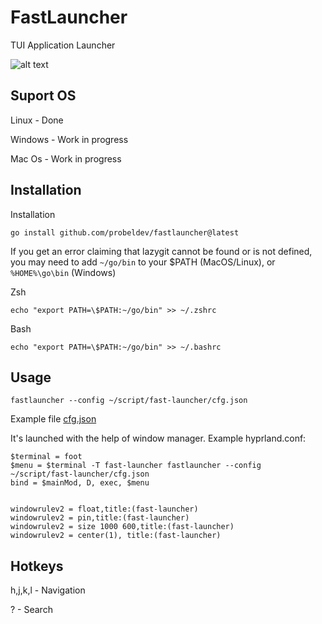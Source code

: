 # FastLauncher

TUI Application Launcher

![alt text](https://github.com/probeldev/fastlauncher/blob/main/screenshots/main.png?raw=true)

## Suport OS

Linux - Done

Windows - Work in progress

Mac Os - Work in progress

## Installation


Installation

    go install github.com/probeldev/fastlauncher@latest     


If you get an error claiming that lazygit cannot be found or is not defined, you
may need to add `~/go/bin` to your $PATH (MacOS/Linux), or `%HOME%\go\bin`
(Windows)

Zsh

    echo "export PATH=\$PATH:~/go/bin" >> ~/.zshrc

Bash

    echo "export PATH=\$PATH:~/go/bin" >> ~/.bashrc


## Usage 

    fastlauncher --config ~/script/fast-launcher/cfg.json

Example file [cfg.json](https://github.com/probeldev/fastlauncher/blob/main/cfg.json) 

It's launched with the help of window manager. Example hyprland.conf:
    
    $terminal = foot
    $menu = $terminal -T fast-launcher fastlauncher --config ~/script/fast-launcher/cfg.json
    bind = $mainMod, D, exec, $menu


    windowrulev2 = float,title:(fast-launcher)
    windowrulev2 = pin,title:(fast-launcher)
    windowrulev2 = size 1000 600,title:(fast-launcher)
    windowrulev2 = center(1), title:(fast-launcher)


## Hotkeys

h,j,k,l - Navigation

? - Search
